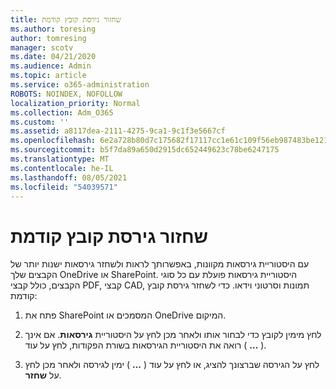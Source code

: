 ```yaml
---
title: שחזור גירסת קובץ קודמת
ms.author: toresing
author: tomresing
manager: scotv
ms.date: 04/21/2020
ms.audience: Admin
ms.topic: article
ms.service: o365-administration
ROBOTS: NOINDEX, NOFOLLOW
localization_priority: Normal
ms.collection: Adm_O365
ms.custom: ''
ms.assetid: a8117dea-2111-4275-9ca1-9c1f3e5667cf
ms.openlocfilehash: 6e2a728b80d7c175682f17117cc1e61c109f56eb987483be12187d048467a4c4
ms.sourcegitcommit: b5f7da89a650d2915dc652449623c78be6247175
ms.translationtype: MT
ms.contentlocale: he-IL
ms.lasthandoff: 08/05/2021
ms.locfileid: "54039571"
---
```

# <a name="restore-a-previous-file-version"></a>שחזור גירסת קובץ קודמת

עם היסטוריית גירסאות מקוונות, באפשרותך לראות ולשחזר גירסאות ישנות יותר של הקבצים שלך OneDrive או SharePoint. היסטוריית גירסאות פועלת עם כל סוגי הקבצים, כולל קבצי PDF, קבצי CAD, תמונות וסרטוני וידאו. כדי לשחזר גירסת קובץ קודמת:
  
1. פתח את SharePoint המסמכים או OneDrive המיקום.
    
2. לחץ מימין לקובץ כדי לבחור אותו ולאחר מכן לחץ על היסטוריית **גירסאות**. אם אינך רואה את היסטוריית הגירסאות בשורת הפקודות, לחץ על עוד ( **...** ). 
    
3. לחץ על הגירסה שברצונך להציג, או לחץ על עוד ( **...** ) ימין לגירסה ולאחר מכן לחץ על **שחזר**.
    

